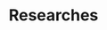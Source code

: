 ---
# Featured tags need to have either the `list` or `grid` layout (PRO only).
layout: list

# The title of the tag's page.
title: Researches

# The name of the tag, used in a post's front matter (e.g. tags: [<slug>]).
slug: researches

# (Optional) Write a short (~150 characters) description of this featured tag.
description: >
# This is a featured category, which have their own page.
# Check out `_featured_tags/example.md` to learn how to create your own.

# (Optional) You can disable grouping posts by date.
# no_groups: true

# Exclude this example category from the sitemap.
# DON'T USE THIS SETTING IN YOUR CATEGORIES!
sitemap: false
---